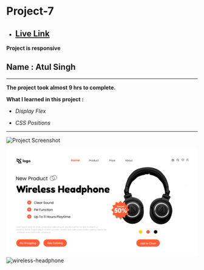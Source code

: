 # Project-7

- ## [Live Link](https://ineuron-live-class-project-7.netlify.app/ "Netlify")


**Project is responsive**

## Name : Atul Singh

---

**The project took almost 9 hrs to complete.**

**What I learned in this project :**

- _Display Flex_

- _CSS Positions_

---

![Project Screenshot](https://img.shields.io/badge/LiveClass-Project--7-violet)

![LCO](./7.png)
![wireless-headphone](https://user-images.githubusercontent.com/112545072/211178634-8f901b0f-b072-447e-97b6-4515becd687c.png)
